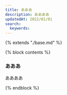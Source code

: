 ```yaml
---
title: あああ
description: ああああ
updatedAt: 2022/01/01
search: 
  keywords: 
---
```

{% extends "./base.md" %}

{% block contents %}
### あああ

ああああ

{% endblock %}

